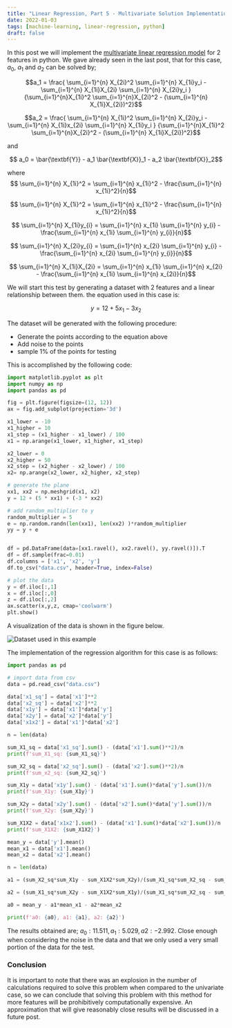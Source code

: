 ```yaml
---
title: "Linear Regression, Part 5 - Multivariate Solution Implementation in Python"
date: 2022-01-03
tags: [machine-learning, linear-regression, python]
draft: false
---
```


In this post we will implement the [multivariate linear regression model](/post/ml_linearreg_multivariate) for 2 features in python. We gave already seen in the last post, that for this case, $a_0$, $a_1$ and $a_2$ can be solved by;

$$a_1 = \frac{ \sum_{i=1}^{n} X_{2i}^2  \sum_{i=1}^{n} X_{1i}y_i - \sum_{i=1}^{n} X_{1i}X_{2i} \sum_{i=1}^{n} X_{2i}y_i }
{\sum_{i=1}^{n}X_{1i}^2 \sum_{i=1}^{n}X_{2i}^2 - (\sum_{i=1}^{n} X_{1i}X_{2i})^2}$$

$$a_2 = \frac{ \sum_{i=1}^{n} X_{1i}^2  \sum_{i=1}^{n} X_{2i}y_i - \sum_{i=1}^{n} X_{1i}x_{2i} \sum_{i=1}^{n} X_{1i}y_i }
{\sum_{i=1}^{n}X_{1i}^2 \sum_{i=1}^{n}X_{2i}^2 - (\sum_{i=1}^{n} X_{1i}X_{2i})^2}$$

and

$$ a_0 = \bar{\textbf{Y}} - a_1 \bar{\textbf{X}}_1 - a_2 \bar{\textbf{X}}_2$$

where
$$ \sum_{i=1}^{n} X_{1i}^2 = \sum_{i=1}^{n} x_{1i}^2 - \frac{\sum_{i=1}^{n} x_{1i}^2}{n}$$

$$ \sum_{i=1}^{n} X_{1i}^2 = \sum_{i=1}^{n} x_{1i}^2 - \frac{\sum_{i=1}^{n} x_{1i}^2}{n}$$

$$ \sum_{i=1}^{n} X_{1i}y_{i} = \sum_{i=1}^{n} x_{1i} \sum_{i=1}^{n} y_{i} - \frac{\sum_{i=1}^{n} x_{1i} \sum_{i=1}^{n} y_{i}}{n}$$

$$ \sum_{i=1}^{n} X_{2i}y_{i} = \sum_{i=1}^{n} x_{2i} \sum_{i=1}^{n} y_{i} - \frac{\sum_{i=1}^{n} x_{2i} \sum_{i=1}^{n} y_{i}}{n}$$

$$ \sum_{i=1}^{n} X_{1i}X_{2i} = \sum_{i=1}^{n} x_{1i} \sum_{i=1}^{n} x_{2i} - \frac{\sum_{i=1}^{n} x_{1i} \sum_{i=1}^{n} x_{2i}}{n}$$

We will start this test by generating a dataset with 2 features and a linear relationship between them. the equation used in this case is:

$$y = 12 + 5x_1 -3x_2$$

The dataset will be generated with the following procedure:

- Generate the points according to the equation above
- Add noise to the points
- sample 1% of the points for testing

This is accomplished by the following code:

```python
import matplotlib.pyplot as plt
import numpy as np
import pandas as pd

fig = plt.figure(figsize=(12, 12))
ax = fig.add_subplot(projection='3d')

x1_lower = -10
x1_higher = 10
x1_step = (x1_higher - x1_lower) / 100
x1 = np.arange(x1_lower, x1_higher, x1_step)

x2_lower = 0
x2_higher = 50
x2_step = (x2_higher - x2_lower) / 100
x2= np.arange(x2_lower, x2_higher, x2_step)

# generate the plane
xx1, xx2 = np.meshgrid(x1, x2)
y = 12 + (5 * xx1) + (-3 * xx2)

# add random_multiplier to y
random_multiplier = 5
e = np.random.randn(len(xx1), len(xx2) )*random_multiplier
yy = y + e


df = pd.DataFrame(data=[xx1.ravel(), xx2.ravel(), yy.ravel()]).T
df = df.sample(frac=0.01)
df.columns = ['x1', 'x2', 'y']
df.to_csv("data.csv", header=True, index=False)

# plot the data
y = df.iloc[:,1]
x = df.iloc[:,0]
z = df.iloc[:,2]
ax.scatter(x,y,z, cmap='coolwarm')
plt.show()

```

A visualization of the data is shown in the figure below.

![Dataset used in this example](/post/img/ml_linearreg_multivariatepython_dataset.jpeg)

The implementation of the regression algorithm for this case is as follows:

```python
import pandas as pd

# import data from csv
data = pd.read_csv("data.csv")

data['x1_sq'] = data['x1']**2
data['x2_sq'] = data['x2']**2
data['x1y'] = data['x1']*data['y']
data['x2y'] = data['x2']*data['y']
data['x1x2'] = data['x1']*data['x2']

n = len(data)

sum_X1_sq = data['x1_sq'].sum() - (data['x1'].sum()**2)/n
print(f'sum_X1_sq: {sum_X1_sq}')

sum_X2_sq = data['x2_sq'].sum() - (data['x2'].sum()**2)/n
print(f'sum_x2_sq: {sum_X2_sq}')

sum_X1y = data['x1y'].sum() - (data['x1'].sum()*data['y'].sum())/n
print(f'sum_X1y: {sum_X1y}')

sum_X2y = data['x2y'].sum() - (data['x2'].sum()*data['y'].sum())/n
print(f'sum_X2y: {sum_X2y}')

sum_X1X2 = data['x1x2'].sum() - (data['x1'].sum()*data['x2'].sum())/n
print(f'sum_X1X2: {sum_X1X2}')

mean_y = data['y'].mean()
mean_x1 = data['x1'].mean()
mean_x2 = data['x2'].mean()

n = len(data)

a1 = (sum_X2_sq*sum_X1y - sum_X1X2*sum_X2y)/(sum_X1_sq*sum_X2_sq - sum_X1X2**2)

a2 = (sum_X1_sq*sum_X2y - sum_X1X2*sum_X1y)/(sum_X1_sq*sum_X2_sq - sum_X1X2**2)

a0 = mean_y - a1*mean_x1 - a2*mean_x2

print(f'a0: {a0}, a1: {a1}, a2: {a2}')

```

The results obtained are; $a_0: 11.511, a_1: 5.029, a2: -2.992$. Close enough when considering the noise in the data and that we only used a very small portion of the data for the test.



### Conclusion
It is important to note that there was an explosion in the number of calculations required to solve this problem when compared to the univariate case, so we can conclude that solving this problem with this method for more features will be prohibitively computationally expensive. An approximation that will give reasonably close results will be discussed in a future post.